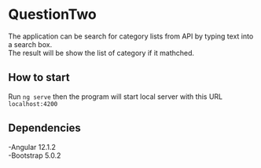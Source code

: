 # QuestionTwo

The application can be search for category lists from API by typing text into a search box.<br>
The result will be show the list of category if it mathched.

## How to start

Run `ng serve` then the program will start local server with this URL `localhost:4200`

## Dependencies
-Angular 12.1.2<br>
-Bootstrap 5.0.2
